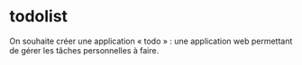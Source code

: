 # todolist
On souhaite créer une application « todo » : une application web permettant de gérer les  tâches personnelles à faire.
